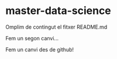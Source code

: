 # master-data-science

Omplim de contingut el fitxer README.md

Fem un segon canvi...

Fem un canvi des de github!
